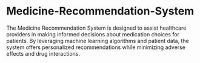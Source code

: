 # Medicine-Recommendation-System
The Medicine Recommendation System is designed to assist healthcare providers in making informed decisions about medication choices for patients. By leveraging machine learning algorithms and patient data, the system offers personalized recommendations while minimizing adverse effects and drug interactions.
